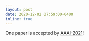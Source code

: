 ```yaml
---
layout: post
date: 2020-12-02 07:59:00-0400
inline: true
---
```


One paper is accepted by [AAAI-2021](https://aaai.org/Conferences/AAAI-21/)!
